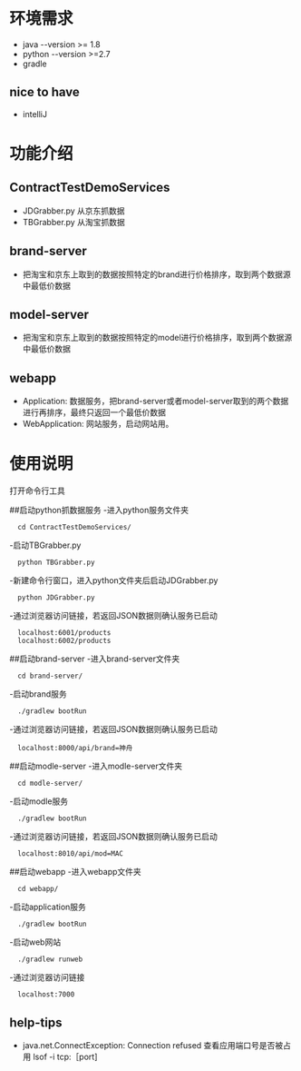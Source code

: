 # 环境需求

- java --version >= 1.8
- python --version >=2.7
- gradle

## nice to have
- intelliJ


# 功能介绍

## ContractTestDemoServices
  - JDGrabber.py 从京东抓数据
  - TBGrabber.py 从淘宝抓数据
  
## brand-server
  - 把淘宝和京东上取到的数据按照特定的brand进行价格排序，取到两个数据源中最低价数据
  
## model-server
  - 把淘宝和京东上取到的数据按照特定的model进行价格排序，取到两个数据源中最低价数据

## webapp
  - Application: 数据服务，把brand-server或者model-server取到的两个数据进行再排序，最终只返回一个最低价数据
  - WebApplication: 网站服务，启动网站用。

# 使用说明

打开命令行工具

##启动python抓数据服务
  -进入python服务文件夹
```
  cd ContractTestDemoServices/
```
  -启动TBGrabber.py
```
  python TBGrabber.py
```
  -新建命令行窗口，进入python文件夹后启动JDGrabber.py
```
  python JDGrabber.py
```
  -通过浏览器访问链接，若返回JSON数据则确认服务已启动
```
  localhost:6001/products
  localhost:6002/products
```

##启动brand-server
  -进入brand-server文件夹
```
  cd brand-server/
```
  -启动brand服务
```
  ./gradlew bootRun
```
  -通过浏览器访问链接，若返回JSON数据则确认服务已启动
```
  localhost:8000/api/brand=神舟
```

##启动modle-server
  -进入modle-server文件夹
```
  cd modle-server/
```
  -启动modle服务
```
  ./gradlew bootRun
```
  -通过浏览器访问链接，若返回JSON数据则确认服务已启动
```
  localhost:8010/api/mod=MAC
```

##启动webapp
  -进入webapp文件夹
```
  cd webapp/
```
  -启动application服务
```
  ./gradlew bootRun
```
  -启动web网站
```
  ./gradlew runweb
```
  -通过浏览器访问链接
```
  localhost:7000
```

## help-tips
  - java.net.ConnectException: Connection refused
      查看应用端口号是否被占用
      lsof -i tcp:［port]

